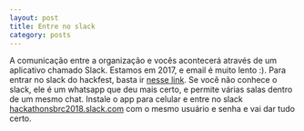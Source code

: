 ```yaml
---
layout: post
title: Entre no slack
category: posts
---
```


A comunicação entre a organização e vocês acontecerá através de um aplicativo chamado Slack. Estamos em 2017, e email é muito lento :). Para entrar no slack do hackfest, basta ir [nesse link](https://join.slack.com/t/hackathonsbrc2018/shared_invite/enQtMzU5NzA3Mjk2MzU4LTRjNTBjNDJkOGM1MjNlNzg2MWZmMDA1MWVhNTA2NTUzYmU0ODIzOTdlYjQ4OTA5OWUzMGI5ZmY4NTY0YWNiOGY). Se você não conhece o slack, ele é um whatsapp que deu mais certo, e permite várias salas dentro de um mesmo chat. Instale o app para celular e entre no slack [hackathonsbrc2018.slack.com](http://hackathonsbrc2018.slack.com) com o mesmo usuário e senha e vai dar tudo certo.
